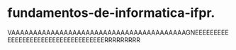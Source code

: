 # fundamentos-de-informatica-ifpr.
VAAAAAAAAAAAAAAAAAAAAAAAAAAAAAAAAAAAAAAAAGNEEEEEEEEEEEEEEEEEEEEEEEEEEEEEEEEEEERRRRRRRRR
